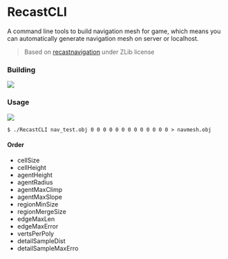 # RecastCLI

A command line tools to build navigation mesh for game, which means you can automatically generate navigation mesh on server or localhost.

> Based on [recastnavigation](https://github.com/recastnavigation/recastnavigation) under ZLib license

### Building

![](https://user-images.githubusercontent.com/7625588/36931376-1824eb9e-1eef-11e8-84f6-02b93cfce723.png)

### Usage

![](https://user-images.githubusercontent.com/7625588/36931426-d560d6aa-1eef-11e8-96a2-14812f7994a3.png)

```shell
$ ./RecastCLI nav_test.obj 0 0 0 0 0 0 0 0 0 0 0 0 0 > navmesh.obj
```

#### Order

 - cellSize
 - cellHeight
 - agentHeight
 - agentRadius
 - agentMaxClimp
 - agentMaxSlope
 - regionMinSize
 - regionMergeSize
 - edgeMaxLen
 - edgeMaxError
 - vertsPerPoly
 - detailSampleDist
 - detailSampleMaxErro
